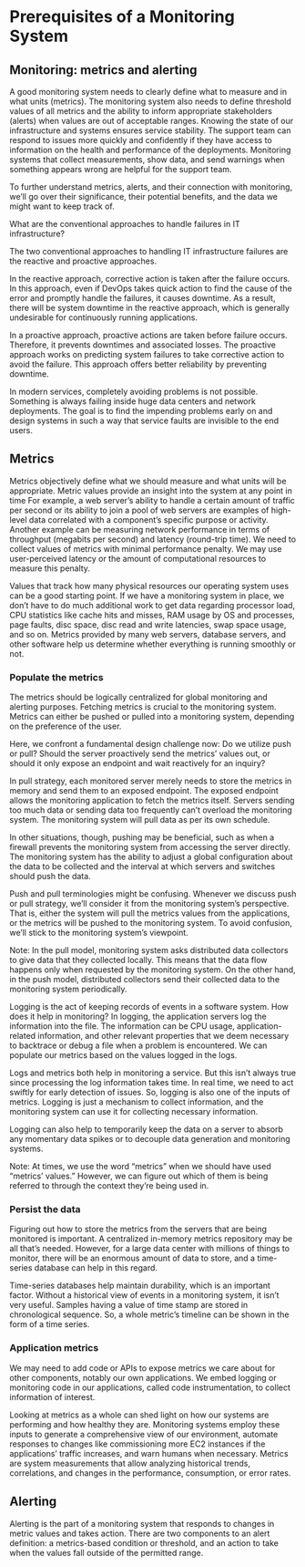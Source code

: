 <h1>Prerequisites of a Monitoring System</h1>

<h2>Monitoring: metrics and alerting</h2>
A good monitoring system needs to clearly define what to measure and in what units (metrics). 
The monitoring system also needs to define threshold values of all metrics and the ability 
to inform appropriate stakeholders (alerts) when values are out of acceptable ranges. 
Knowing the state of our infrastructure and systems ensures service stability. The support team can respond 
to issues more quickly and confidently if they have access to information on the health and performance of the deployments. 
Monitoring systems that collect measurements, show data, and send warnings when something appears wrong are helpful 
for the support team.

To further understand metrics, alerts, and their connection with monitoring, we’ll go over their significance, 
their potential benefits, and the data we might want to keep track of.

What are the conventional approaches to handle failures in IT infrastructure?

The two conventional approaches to handling IT infrastructure failures are the reactive and proactive approaches.

In the reactive approach, corrective action is taken after the failure occurs. In this approach, 
even if DevOps takes quick action to find the cause of the error and promptly handle the failures, it causes downtime. 
As a result, there will be system downtime in the reactive approach, which is generally undesirable 
for continuously running applications.

In a proactive approach, proactive actions are taken before failure occurs. Therefore, it prevents downtimes and associated losses. 
The proactive approach works on predicting system failures to take corrective action to avoid the failure. 
This approach offers better reliability by preventing downtime.

In modern services, completely avoiding problems is not possible. Something is always failing inside huge data centers 
and network deployments. The goal is to find the impending problems early on 
and design systems in such a way that service faults are invisible to the end users.

<h2>Metrics</h2>
Metrics objectively define what we should measure and what units will be appropriate. 
Metric values provide an insight into the system at any point in time For example, 
a web server’s ability to handle a certain amount of traffic per second or its ability to join a pool 
of web servers are examples of high-level data correlated with a component’s specific purpose or activity. 
Another example can be measuring network performance in terms of throughput (megabits per second) and latency (round-trip time). 
We need to collect values of metrics with minimal performance penalty. 
We may use user-perceived latency or the amount of computational resources to measure this penalty.

Values that track how many physical resources our operating system uses can be a good starting point. 
If we have a monitoring system in place, we don’t have to do much additional work to get data regarding processor load, 
CPU statistics like cache hits and misses, RAM usage by OS and processes, page faults, disc space, 
disc read and write latencies, swap space usage, and so on. Metrics provided by many web servers, database servers, 
and other software help us determine whether everything is running smoothly or not.

<h3>Populate the metrics</h3>
The metrics should be logically centralized for global monitoring and alerting purposes. 
Fetching metrics is crucial to the monitoring system. Metrics can either be pushed or pulled into a monitoring system, 
depending on the preference of the user.

Here, we confront a fundamental design challenge now: Do we utilize push or pull? 
Should the server proactively send the metrics’ values out, or should it only expose an endpoint 
and wait reactively for an inquiry?

In pull strategy, each monitored server merely needs to store the metrics in memory and send them to an exposed endpoint. 
The exposed endpoint allows the monitoring application to fetch the metrics itself. Servers sending too much data 
or sending data too frequently can’t overload the monitoring system. The monitoring system will pull data 
as per its own schedule.

In other situations, though, pushing may be beneficial, such as when a firewall prevents the monitoring system from accessing the server directly. 
The monitoring system has the ability to adjust a global configuration about the data to be collected 
and the interval at which servers and switches should push the data.

Push and pull terminologies might be confusing. Whenever we discuss push or pull strategy, 
we’ll consider it from the monitoring system’s perspective. That is, either the system will pull the metrics values 
from the applications, or the metrics will be pushed to the monitoring system. 
To avoid confusion, we’ll stick to the monitoring system’s viewpoint.

Note: In the pull model, monitoring system asks distributed data collectors to give data that they collected locally. 
This means that the data flow happens only when requested by the monitoring system. On the other hand, in the push model, 
distributed collectors send their collected data to the monitoring system periodically.

Logging is the act of keeping records of events in a software system. How does it help in monitoring?
In logging, the application servers log the information into the file. The information can be CPU usage, 
application-related information, and other relevant properties that we deem necessary to backtrace 
or debug a file when a problem is encountered. We can populate our metrics based on the values logged in the logs.

Logs and metrics both help in monitoring a service. But this isn’t always true since processing the log information takes time. 
In real time, we need to act swiftly for early detection of issues. So, logging is also one of the inputs of metrics. 
Logging is just a mechanism to collect information, and the monitoring system can use it 
for collecting necessary information.

Logging can also help to temporarily keep the data on a server to absorb any momentary data spikes 
or to decouple data generation and monitoring systems.

Note: At times, we use the word “metrics” when we should have used “metrics’ values.” However, 
we can figure out which of them is being referred to through the context they’re being used in.

<h3>Persist the data</h3>
Figuring out how to store the metrics from the servers that are being monitored is important. 
A centralized in-memory metrics repository may be all that’s needed. However, 
for a large data center with millions of things to monitor, there will be an enormous amount of data to store, 
and a time-series database can help in this regard.

Time-series databases help maintain durability, which is an important factor. Without a historical view 
of events in a monitoring system, it isn’t very useful. Samples having a value of time stamp are stored 
in chronological sequence. So, a whole metric’s timeline can be shown in the form of a time series.

<h3>Application metrics</h3>
We may need to add code or APIs to expose metrics we care about for other components, notably our own applications. 
We embed logging or monitoring code in our applications, called code instrumentation, to collect information of interest.

Looking at metrics as a whole can shed light on how our systems are performing and how healthy they are. 
Monitoring systems employ these inputs to generate a comprehensive view of our environment, 
automate responses to changes like commissioning more EC2 instances if the applications’ traffic increases, 
and warn humans when necessary. Metrics are system measurements that allow analyzing historical trends, correlations, 
and changes in the performance, consumption, or error rates.

<h2>Alerting</h2>
Alerting is the part of a monitoring system that responds to changes in metric values and takes action. 
There are two components to an alert definition: a metrics-based condition or threshold, 
and an action to take when the values fall outside of the permitted range.
